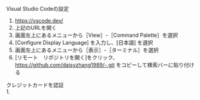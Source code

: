 Visual Studio Codeの設定
1. https://vscode.dev/  
2. 上記のURLを開く　
3. 画面左上にあるメニューから［View］-［Command Palette］を選択  
4. [Configure Display Language] を入力し、[日本語] を選択  
5. 画面左上にあるメニューから［表示］-［ターミナル］を選択  
6. [リモート　リポジトリを開く]をクリック、https://github.com/daisyzhang1989/-.git をコピーして検索バーに貼り付ける  

クレジットカードを認証  
1. 
